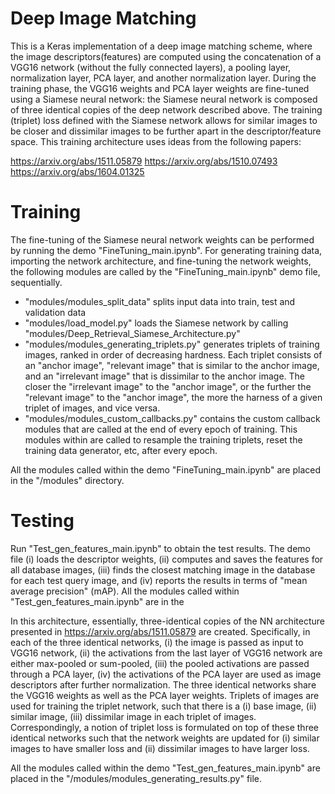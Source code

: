# Deep Image Matching 

This is a Keras implementation of a deep image matching scheme, where the image descriptors(features) are computed using the concatenation of a VGG16 network (without the fully connected layers), a pooling layer, normalization layer, PCA layer, and another normalization layer. During the training phase, the VGG16 weights and PCA layer weights are fine-tuned using a Siamese neural network: the Siamese neural network is composed of three identical copies of the deep network described above. The training (triplet) loss defined with the Siamese network allows for similar images to be closer and dissimilar images to be further apart in the descriptor/feature space. This training architecture uses ideas from the following papers:

https://arxiv.org/abs/1511.05879
https://arxiv.org/abs/1510.07493
https://arxiv.org/abs/1604.01325

Training
==================
The fine-tuning of the Siamese neural network weights can be performed by running the demo "FineTuning_main.ipynb".
For generating training data, importing the network architecture, and fine-tuning the network weights, the following modules are called by the "FineTuning_main.ipynb" demo file, sequentially. 
- "modules/modules_split_data" splits input data into train, test and validation data
- "modules/load_model.py" loads the Siamese network by calling "modules/Deep_Retrieval_Siamese_Architecture.py" 
- "modules/modules_generating_triplets.py" generates triplets of training images, ranked in order of decreasing hardness. Each triplet consists of an "anchor image", "relevant image" that is similar to the anchor image, and an "irrelevant image" that is dissimilar to the anchor image. The closer the "irrelevant image" to the "anchor image", or the further the "relevant image" to the "anchor image", the more the harness of a given triplet of images, and vice versa.
- "modules/modules_custom_callbacks.py" contains the custom callback modules that are called at the end of every epoch of training. This modules within are called to resample the training triplets, reset the training data generator, etc, after every epoch.

All the modules called within the demo "FineTuning_main.ipynb" are placed in the "/modules" directory.

Testing
==================
Run "Test_gen_features_main.ipynb" to obtain the test results. The demo file (i) loads the descriptor weights, (ii) computes and saves the features for all database images, (iii) finds the closest matching image in the database for each test query image, and (iv) reports the results in terms of "mean average precision" (mAP). All the modules called within "Test_gen_features_main.ipynb" are in the  

In this architecture, essentially, three-identical copies of the NN architecture presented in https://arxiv.org/abs/1511.05879 are created. Specifically, in each of the three identical networks, (i) the image is passed as input to VGG16 network, (ii) the activations from the last layer of VGG16 network are either max-pooled or sum-pooled, (iii) the pooled activations are passed through a PCA layer, (iv) the activations of the PCA layer are used as image descriptors after further normalization. The three identical networks share the VGG16 weights as well as the PCA layer weights.
Triplets of images are used for training the triplet network, such that there is a (i) base image, (ii) similar image, (iii) dissimilar image in each triplet of images. Correspondingly, a notion of triplet loss is formulated on top of these three identical networks such that the network weights are updated for (i) similar images to have smaller loss and (ii) dissimilar images to have larger loss. 

All the modules called within the demo "Test_gen_features_main.ipynb" are placed in the "/modules/modules_generating_results.py" file.

